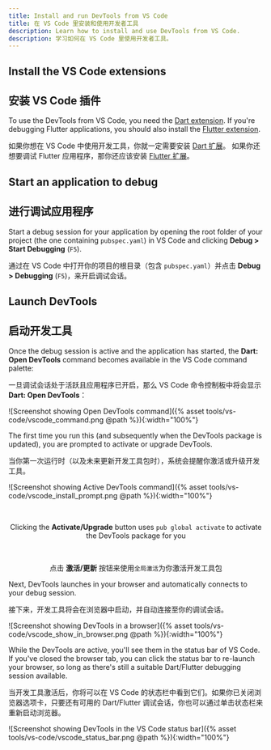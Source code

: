 ```yaml
---
title: Install and run DevTools from VS Code
title: 在 VS Code 里安装和使用开发者工具
description: Learn how to install and use DevTools from VS Code.
description: 学习如何在 VS Code 里使用开发者工具。
---
```


## Install the VS Code extensions

## 安装 VS Code 插件

To use the DevTools from VS Code, you need the [Dart extension][].
If you're debugging Flutter applications, you should also install
the [Flutter extension][].

如果你想在 VS Code 中使用开发工具，你就一定需要安装 [Dart 扩展][Dart extension]。
如果你还想要调试 Flutter 应用程序，那你还应该安装 [Flutter 扩展][Flutter extension]。

## Start an application to debug

## 进行调试应用程序

Start a debug session for your application by opening the root
folder of your project (the one containing `pubspec.yaml`)
in VS Code and clicking **Debug > Start Debugging** (`F5`).

通过在 VS Code 中打开你的项目的根目录（包含 `pubspec.yaml`）并点击 **Debug > Debugging** (`F5`)，来开启调试会话。

## Launch DevTools

## 启动开发工具

Once the debug session is active and the application has started,
the **Dart: Open DevTools** command becomes available in the
VS Code command palette:

一旦调试会话处于活跃且应用程序已开启，那么 VS Code 命令控制板中将会显示 **Dart: Open DevTools**：

![Screenshot showing Open DevTools command]({% asset tools/vs-code/vscode_command.png @path %}){:width="100%"}

The first time you run this (and subsequently when the DevTools package
is updated), you are prompted to activate or upgrade DevTools.

当你第一次运行时（以及未来更新开发工具包时），系统会提醒你激活或升级开发工具。

![Screenshot showing Active DevTools command]({% asset tools/vs-code/vscode_install_prompt.png @path %}){:width="100%"}

<br><center>Clicking the <b>Activate/Upgrade</b> button uses
<code>pub global activate</code> to activate the DevTools package for you</center>

<br><center>点击 <b>激活/更新</b> 按钮来使用<code>全局激活</code>为你激活开发工具包</center>

Next, DevTools launches in your browser and automatically connects
to your debug session.

接下来，开发工具将会在浏览器中启动，并自动连接至你的调试会话。

![Screenshot showing DevTools in a browser]({% asset tools/vs-code/vscode_show_in_browser.png @path %}){:width="100%"}

While the DevTools are active, you'll see them in the status bar
of VS Code. If you've closed the browser tab,
you can click the status bar to re-launch your browser, so long
as there's still a suitable Dart/Flutter debugging session available.

当开发工具激活后，你将可以在 VS Code 的状态栏中看到它们。如果你已关闭浏览器选项卡，只要还有可用的 Dart/Flutter 调试会话，你也可以通过单击状态栏来重新启动浏览器。

![Screenshot showing DevTools in the VS Code status bar]({% asset tools/vs-code/vscode_status_bar.png @path %}){:width="100%"}

[Dart extension]: https://marketplace.visualstudio.com/items?itemName=Dart-Code.dart-code
[Flutter extension]: https://marketplace.visualstudio.com/items?itemName=Dart-Code.flutter
